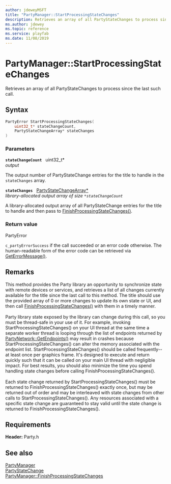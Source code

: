 ```yaml
---
author: jdeweyMSFT
title: "PartyManager::StartProcessingStateChanges"
description: Retrieves an array of all PartyStateChanges to process since the last such call.
ms.author: jdewey
ms.topic: reference
ms.service: playfab
ms.date: 11/08/2019
---
```


# PartyManager::StartProcessingStateChanges  

Retrieves an array of all PartyStateChanges to process since the last such call.  

## Syntax  
  
```cpp
PartyError StartProcessingStateChanges(  
    uint32_t* stateChangeCount,  
    PartyStateChangeArray* stateChanges  
)  
```  
  
### Parameters  
  
**`stateChangeCount`** &nbsp; uint32_t*  
*output*  
  
The output number of PartyStateChange entries for the title to handle in the `stateChanges` array.  
  
**`stateChanges`** &nbsp; [PartyStateChangeArray*](../../../typedefs.md)  
*library-allocated output array of size `*stateChangeCount`*  
  
A library-allocated output array of all PartyStateChange entries for the title to handle and then pass to [FinishProcessingStateChanges()](partymanager_finishprocessingstatechanges.md).  
  
  
### Return value  
PartyError
  
```c_partyErrorSuccess``` if the call succeeded or an error code otherwise. The human-readable form of the error code can be retrieved via [GetErrorMessage()](partymanager_geterrormessage.md).
  
## Remarks  
  
This method provides the Party library an opportunity to synchronize state with remote devices or services, and retrieves a list of all changes currently available for the title since the last call to this method. The title should use the provided array of 0 or more changes to update its own state or UI, and then call [FinishProcessingStateChanges()](partymanager_finishprocessingstatechanges.md) with them in a timely manner. <br /><br /> Party library state exposed by the library can change during this call, so you must be thread-safe in your use of it. For example, invoking StartProcessingStateChanges() on your UI thread at the same time a separate worker thread is looping through the list of endpoints returned by [PartyNetwork::GetEndpoints()](../../PartyNetwork/methods/partynetwork_getendpoints.md) may result in crashes because StartProcessingStateChanges() can alter the memory associated with the endpoint list. StartProcessingStateChanges() should be called frequently-- at least once per graphics frame. It's designed to execute and return quickly such that it can be called on your main UI thread with negligible impact. For best results, you should also minimize the time you spend handling state changes before calling FinishProcessingStateChanges().   <br /><br /> Each state change returned by StartProcessingStateChanges() must be returned to FinishProcessingStateChanges() exactly once, but may be returned out of order and may be interleaved with state changes from other calls to StartProcessingStateChanges(). Any resources associated with a specific state change are guaranteed to stay valid until the state change is returned to FinishProcessingStateChanges().
  
## Requirements  
  
**Header:** Party.h
  
## See also  
[PartyManager](../partymanager.md)  
[PartyStateChange](../../../structs/partystatechange.md)  
[PartyManager::FinishProcessingStateChanges](partymanager_finishprocessingstatechanges.md)
  
  
